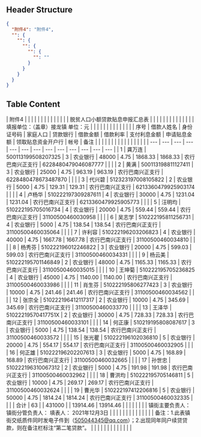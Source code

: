 ## Header Structure
```json
{
  "附件4": "附件4",
  "": {
    "": {
      "": {
        "": {
          "": ""
        }
      }
    }
  }
}
```

## Table Content

| 附件4 |  |  |  |  |  |  |  |  |  |  |  |  |
| 脱贫人口小额贷款贴息申报汇总表 |  |  |  |  |  |  |  |  |  |  |  |  |
| 填报单位：（盖章）接龙镇                                                                      单位：元 |  |  |  |  |  |  |  |  |  |  |  |  |
| 序号 | 借款人姓名 | 身份证号码 | 家庭人口 | 贷款银行 | 借款金额 | 借款利率 | 支付利息金额 | 申请贴息金额 | 领取贴息资金开户行 | 帐号 | 备注 |  |
|  |  |  |  |  |  |  |  |  |  |  |  |  |
| --- | --- | --- | --- | --- | --- | --- | --- | --- | --- | --- | --- | --- |
| 1 | 龚万连 | 500113199508207325 | 3 | 农业银行 | 48000 | 4.75 | 1868.33 | 1868.33 | 农行巴南兴正支行 | 6228480479046087777 |  |  |
| 2 | 黄满 | 500113198811127411 | 3 | 农业银行 | 25000 | 4.75 | 963.19 | 963.19 | 农行巴南兴正支行 | 6228480478673487870 |  |  |
| 3 | 代兴碧 | 512323197008105822 | 2 | 农业银行 | 5000 | 4.75 | 129.31 | 129.31 | 农行巴南兴正支行 | 6213360479925903174 |  |  |
| 4 | 卢杨华 | 510222197309287611 | 4 | 农业银行 | 30000 | 4.75 | 1231.04 | 1231.04 | 农行巴南兴正支行 | 6213360479925905773 |  |  |
| 5 | 汪明均 | 510222195705016734 | 4 | 农业银行 | 20000 | 4.75 | 559.44 | 559.44 | 农行巴南兴正支行 | 31100500460030958 |  |  |
| 6 | 吴志学 | 510222195811256731 | 4 | 农业银行 | 5000 | 4.75 | 138.54 | 138.54 | 农行巴南兴正支行 | 31100500460035064 |  |  |
| 7 | 许利容 | 510222196203206823 | 4 | 农业银行 | 40000 | 4.75 | 1667.78 | 1667.78 | 农行巴南兴正支行 | 31100500460034810 |  |  |
| 8 | 杨秀芬 | 510222196012246822 | 3 | 农业银行 | 20000 | 4.75 | 599.03 | 599.03 | 农行巴南兴正支行 | 31100500460034331 |  |  |
| 9 | 杨云美 | 510222195701146849 | 2 | 农业银行 | 48000 | 4.75 | 1165.33 | 1165.33 | 农行巴南兴正支行 | 31100500460035015 |  |  |
| 10 | 王坤菊 | 510222195705236825 | 4 | 农业银行 | 45000 | 4.75 | 1140.00 | 1140.00 | 农行巴南兴正支行 | 31100500460033986 |  |  |
| 11 | 肖生芬 | 510222195806277423 | 3 | 农业银行 | 10000 | 4.75 | 241.46 | 241.46 | 农行巴南兴正支行 | 31100500460034562 |  |  |
| 12 | 张宗全 | 510222196412117317 | 2 | 农业银行 | 10000 | 4.75 | 345.69 | 345.69 | 农行巴南兴正支行 | 31100500460033770 |  |  |
| 13 | 王泽华 | 51022219570417751X | 2 | 农业银行 | 30000 | 4.75 | 728.33 | 728.33 | 农行巴南兴正支行 | 31100500460033101 |  |  |
| 14 | 何正康 | 510219195808087617 | 3 | 农业银行 | 5000 | 4.75 | 138.54 | 138.54 | 农行巴南兴正支行 | 31100500460033572 |  |  |
| 15 | 张光瞿 | 510222196102036810 | 5 | 农业银行 | 20000 | 4.75 | 554.17 | 554.17 | 农行巴南兴正支行 | 31100500460032905 |  |  |
| 16 | 何正雄 | 510222196202207613 | 3 | 农业银行 | 5000 | 4.75 | 168.89 | 168.89 | 农行巴南兴正支行 | 31100500460032665 |  |  |
| 17 | 孙世忠 | 510222196310067312 | 2 | 农业银行 | 5000 | 4.75 | 191.98 | 191.98 | 农行巴南兴正支行 | 31100500460032962 |  |  |
| 18 | 曹洪均 | 510222195705146811 | 5 | 农业银行 | 10000 | 4.75 | 269.17 | 269.17 | 农行巴南兴正支行 | 31100500460032624 |  |  |
| 19 | 曹光华 | 510222197412206816 | 5 | 农业银行 | 50000 | 4.75 | 1814.24 | 1814.24 | 农行巴南兴正支行 | 31100500460032335 |  |  |
| 合计 | 63 |  | 431000 |  | 13914.46 | 13914.46 |  |  |  |  |  |  |
| 镇街主要负责人：              镇街分管负责人：                       填表人：                   2021年12月3日 |  |  |  |  |  |  |  |  |  |  |  |  |
| 备注：1.此表镇街交纸质件同时发电子件到（505044345@qq.com）；2.出现同年同户续贷贷款，则在备注栏标注“第二笔贷款”。 |  |  |  |  |  |  |  |  |  |  |  |  |